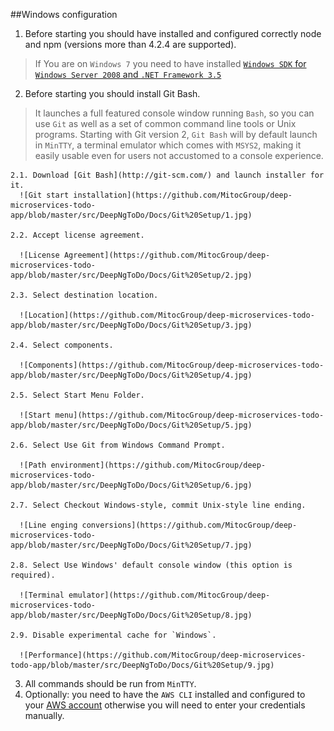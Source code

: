 ##Windows configuration
  1. Before starting you should have installed and configured correctly node and npm (versions more than 4.2.4 are supported).
> If You are on `Windows 7` you need to have installed [`Windows SDK` for `Windows Server 2008` and `.NET Framework 3.5`](https://www.microsoft.com/en-us/download/details.aspx?id=11310)

  2. Before starting you should install Git Bash.
> It launches a full featured console window running `Bash`, so you can use `Git` as well as a set of common command line tools or Unix programs.
Starting with Git version 2, `Git Bash` will by default launch in `MinTTY`, a terminal emulator which comes with `MSYS2`, making it easily usable even for users not accustomed to a console experience.

    2.1. Download [Git Bash](http://git-scm.com/) and launch installer for it.
      ![Git start installation](https://github.com/MitocGroup/deep-microservices-todo-app/blob/master/src/DeepNgToDo/Docs/Git%20Setup/1.jpg)

    2.2. Accept license agreement.

      ![License Agreement](https://github.com/MitocGroup/deep-microservices-todo-app/blob/master/src/DeepNgToDo/Docs/Git%20Setup/2.jpg)

    2.3. Select destination location. 

      ![Location](https://github.com/MitocGroup/deep-microservices-todo-app/blob/master/src/DeepNgToDo/Docs/Git%20Setup/3.jpg)

    2.4. Select components. 

      ![Components](https://github.com/MitocGroup/deep-microservices-todo-app/blob/master/src/DeepNgToDo/Docs/Git%20Setup/4.jpg)

    2.5. Select Start Menu Folder. 

      ![Start menu](https://github.com/MitocGroup/deep-microservices-todo-app/blob/master/src/DeepNgToDo/Docs/Git%20Setup/5.jpg)

    2.6. Select Use Git from Windows Command Prompt. 

      ![Path environment](https://github.com/MitocGroup/deep-microservices-todo-app/blob/master/src/DeepNgToDo/Docs/Git%20Setup/6.jpg)

    2.7. Select Checkout Windows-style, commit Unix-style line ending. 

      ![Line enging conversions](https://github.com/MitocGroup/deep-microservices-todo-app/blob/master/src/DeepNgToDo/Docs/Git%20Setup/7.jpg)

    2.8. Select Use Windows' default console window (this option is required). 

      ![Terminal emulator](https://github.com/MitocGroup/deep-microservices-todo-app/blob/master/src/DeepNgToDo/Docs/Git%20Setup/8.jpg)

    2.9. Disable experimental cache for `Windows`. 

      ![Performance](https://github.com/MitocGroup/deep-microservices-todo-app/blob/master/src/DeepNgToDo/Docs/Git%20Setup/9.jpg)
      
  3. All commands should be run from `MinTTY`.
  4. Optionally: you need to have the `AWS CLI` installed and configured to your [AWS account](http://docs.aws.amazon.com/cli/latest/userguide/cli-chap-getting-started.html) otherwise you will need to enter your credentials manually.
